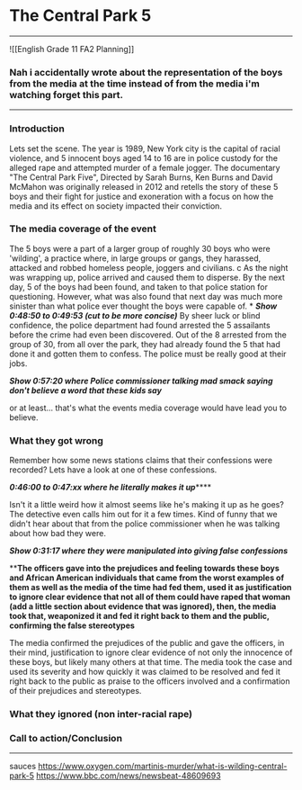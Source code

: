 
# The Central Park 5
_______
![[English Grade 11 FA2 Planning]]

### Nah i accidentally wrote about the representation of the boys from the media at the time instead of from the media i'm watching forget this part.
________

### Introduction 

Lets set the scene. The year is 1989, New York city is the capital of racial violence, and 5 innocent boys aged 14 to 16 are in police custody for the alleged rape and attempted murder of a female jogger. The documentary "The Central Park Five", Directed by Sarah Burns, Ken Burns and David McMahon was originally released in 2012 and retells the story of these 5 boys and their fight for justice and exoneration with a focus on how the media and its effect on society impacted their conviction.  

### The media coverage of the event

The 5 boys were a part of a larger group of roughly 30 boys who were 'wilding', a practice where, in large groups or gangs, they harassed, attacked and robbed homeless people, joggers and civilians. c
As the night was wrapping up, police arrived and caused them to disperse. By the next day, 5 of the boys had been found, and taken to that police station for questioning. However, what was also found that next day was much more sinister than what police ever thought the boys were capable of.
*
***Show 0:48:50 to 0:49:53 (cut to be more concise)***
By sheer luck or blind confidence, the police department had found arrested the 5 assailants before the crime had even been discovered. Out of the 8 arrested from the group of 30, from all over the park, they had already found the 5 that had done it and gotten them to confess. The police must be really good at their jobs. 

***Show 0:57:20 where Police commissioner talking mad smack saying don't believe a word that these kids say***

or at least... that's what the events media coverage would have lead you to believe. 

### What they got wrong 

Remember how some news stations claims that their confessions were recorded? Lets have a look at one of these confessions. 

***0:46:00 to 0:47:xx where he literally makes it up*******

Isn't it a little weird how it almost seems like he's making it up as he goes? The detective even calls him out for it a few times. Kind of funny that we didn't hear about that from the police commissioner when he was talking about how bad they were.  

***Show 0:31:17 where they were manipulated into giving false confessions***

****The officers gave into the prejudices and feeling towards these boys and African American individuals that came from the worst examples of them as well as the media of the time had fed them, used it as justification to ignore clear evidence that not all of them could have raped that woman (add a little section about evidence that was ignored), then, the media took that, weaponized it and fed it right back to them and the public, confirming the false stereotypes**



The media confirmed the prejudices of the public and gave the officers, in their mind,  justification to ignore clear evidence of not only the innocence of these boys, but likely many others at that time. The media took the case and used its severity and how quickly it was claimed to be resolved and fed it right back to the public as praise to the officers involved and a confirmation of their prejudices and stereotypes. 

### What they ignored (non inter-racial rape)








### Call to action/Conclusion




_____
sauces 
https://www.oxygen.com/martinis-murder/what-is-wilding-central-park-5
https://www.bbc.com/news/newsbeat-48609693